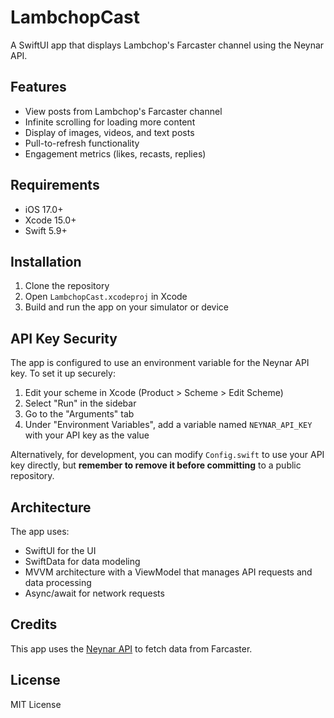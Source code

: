 # LambchopCast

A SwiftUI app that displays Lambchop's Farcaster channel using the Neynar API.

## Features

- View posts from Lambchop's Farcaster channel
- Infinite scrolling for loading more content
- Display of images, videos, and text posts
- Pull-to-refresh functionality
- Engagement metrics (likes, recasts, replies)

## Requirements

- iOS 17.0+
- Xcode 15.0+
- Swift 5.9+

## Installation

1. Clone the repository
2. Open `LambchopCast.xcodeproj` in Xcode
3. Build and run the app on your simulator or device

## API Key Security

The app is configured to use an environment variable for the Neynar API key. To set it up securely:

1. Edit your scheme in Xcode (Product > Scheme > Edit Scheme)
2. Select "Run" in the sidebar
3. Go to the "Arguments" tab
4. Under "Environment Variables", add a variable named `NEYNAR_API_KEY` with your API key as the value

Alternatively, for development, you can modify `Config.swift` to use your API key directly, but **remember to remove it before committing** to a public repository.

## Architecture

The app uses:
- SwiftUI for the UI
- SwiftData for data modeling
- MVVM architecture with a ViewModel that manages API requests and data processing
- Async/await for network requests

## Credits

This app uses the [Neynar API](https://neynar.com/) to fetch data from Farcaster.

## License

MIT License